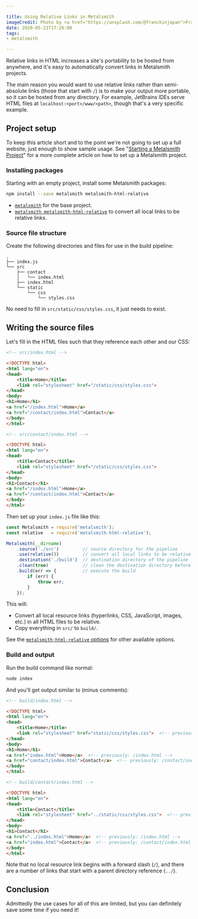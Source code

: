 ```yaml
---

title: Using Relative Links in Metalsmith
imageCredit: Photo by <a href="https://unsplash.com/@franckinjapan">Franck V.</a> on <a href="https://unsplash.com/photos/0La7MwJhSyo">Unsplash</a>
date: 2020-05-21T17:26:00
tags:
- metalsmith

---
```


Relative links in HTML increases a site's portability to be hosted from anywhere, and it's easy to automatically convert links in Metalsmith projects.

The main reason you would want to use relative links rather than semi-absolute links (those that start with `/`) is to make your output more portable, so it can be hosted from any directory. For example, JetBrains IDEs serve HTML files at `localhost:<port>/www/<path>`, though that's a very specific example.

## Project setup

To keep this article short and to the point we're not going to set up a full website, just enough to show sample usage. See "[Starting a Metalsmith Project](/blog/starting-a-metalsmith-project)" for a more complete article on how to set up a Metalsmith project.

### Installing packages

Starting with an empty project, install some Metalsmith packages:

```bash
npm install --save metalsmith metalsmith-html-relative
```

- [`metalsmith`](https://www.npmjs.com/package/metalsmith) for the base project.
- [`metalsmith metalsmith-html-relative`](https://www.npmjs.com/package/metalsmith-html-relative) to convert all local links to be relative links.

### Source file structure

Create the following directories and files for use in the build pipeline:

```text
.
├── index.js
└── src
    ├── contact
    │   └── index.html
    ├── index.html
    └── static
        └── css
            └── styles.css
```

No need to fill in `src/static/css/styles.css`, it just needs to exist.

## Writing the source files

Let's fill in the HTML files such that they reference each other and our CSS:

```html
<!-- src/index.html -->

<!DOCTYPE html>
<html lang="en">
<head>
    <title>Home</title>
    <link rel="stylesheet" href="/static/css/styles.css">
</head>
<body>
<h1>Home</h1>
<a href="/index.html">Home</a>
<a href="/contact/index.html">Contact</a>
</body>
</html>
```

```html
<!-- src/contact/index.html -->

<!DOCTYPE html>
<html lang="en">
<head>
    <title>Contact</title>
    <link rel="stylesheet" href="/static/css/styles.css">
</head>
<body>
<h1>Contact</h1>
<a href="/index.html">Home</a>
<a href="/contact/index.html">Contact</a>
</body>
</html>
```

Then set up your `index.js` file like this:

```javascript
const Metalsmith = require('metalsmith');
const relative   = require('metalsmith-html-relative');

Metalsmith(__dirname)
    .source('./src')         // source directory for the pipeline
    .use(relative())         // convert all local links to be relative links
    .destination('./build')  // destination directory of the pipeline
    .clean(true)             // clean the destination directory before build
    .build(err => {          // execute the build
        if (err) {
            throw err;
        }
    });
```

This will:

- Convert all local resource links (hyperlinks, CSS, JavaScript, images, etc.) in all HTML files to be relative.
- Copy everything in `src/` to `build/`.

See the [`metalsmith-html-relative` options](https://www.npmjs.com/package/metalsmith-html-relative#options) for other available options.

### Build and output

Run the build command like normal:

```bash
node index
```

And you'll get output similar to (minus comments):

```html
<!-- build/index.html -->

<!DOCTYPE html>
<html lang="en">
<head>
    <title>Home</title>
    <link rel="stylesheet" href="static/css/styles.css">  <!-- previously: /static/css/styles.css -->
</head>
<body>
<h1>Home</h1>
<a href="index.html">Home</a>  <!-- previously: /index.html -->
<a href="contact/index.html">Contact</a>  <!-- previously: /contact/index.html -->
</body>
</html>
```

```html
<!-- build/contact/index.html -->

<!DOCTYPE html>
<html lang="en">
<head>
    <title>Contact</title>
    <link rel="stylesheet" href="../static/css/styles.css">  <!-- previously: /static/css/styles.css -->
</head>
<body>
<h1>Contact</h1>
<a href="../index.html">Home</a>  <!-- previously: /index.html -->
<a href="index.html">Contact</a>  <!-- previously: /contact/index.html -->
</body>
</html>
```

Note that no local resource link begins with a forward slash (`/`), and there are a number of links that start with a parent directory reference (`../`).

## Conclusion

Admittedly the use cases for all of this are limited, but you can definitely save some time if you need it!
